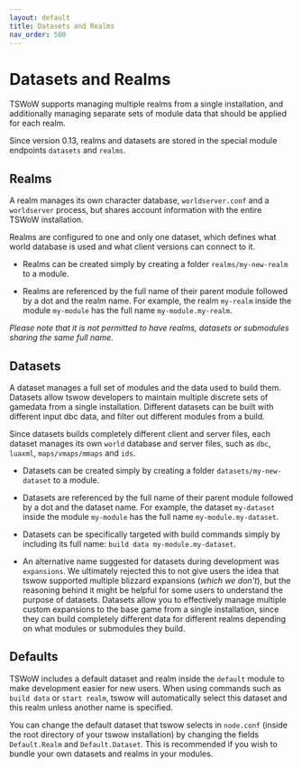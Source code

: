 ```yaml
---
layout: default
title: Datasets and Realms
nav_order: 500
---
```


# Datasets and Realms

TSWoW supports managing multiple realms from a single installation, and additionally managing separate sets of module data that should be applied for each realm.

Since version 0.13, realms and datasets are stored in the special module endpoints `datasets` and `realms`.

## Realms

A realm manages its own character database, `worldserver.conf` and a `worldserver` process, but shares account information with the entire TSWoW installation.

Realms are configured to one and only one dataset, which defines what world database is used and what client versions can connect to it.

- Realms can be created simply by creating a folder `realms/my-new-realm` to a module.

- Realms are referenced by the full name of their parent module followed by a dot and the realm name. For example, the realm `my-realm` inside the module `my-module` has the full name `my-module.my-realm`.

_Please note that it is not permitted to have realms, datasets or submodules sharing the same full name._

## Datasets
A dataset manages a full set of modules and the data used to build them. Datasets allow tswow developers to maintain multiple discrete sets of gamedata from a single installation. Different datasets can be built with different input dbc data, and filter out different modules from a build.

Since datasets builds completely different client and server files, each dataset manages its own `world` database and server files, such as `dbc`, `luaxml`, `maps/vmaps/mmaps` and `ids`.

- Datasets can be created simply by creating a folder `datasets/my-new-dataset` to a module.

- Datasets are referenced by the full name of their parent module followed by a dot and the dataset name. For example, the dataset `my-dataset` inside the module `my-module` has the full name `my-module.my-dataset`.

- Datasets can be specifically targeted with build commands simply by including its full name: `build data my-module.my-dataset`.

- An alternative name suggested for datasets during development was `expansions`. We ultimately rejected this to not give users the idea that tswow supported multiple blizzard expansions (_which we don't_), but the reasoning behind it might be helpful for some users to understand the purpose of datasets. Datasets allow you to effectively manage multiple custom expansions to the base game from a single installation, since they can build completely different data for different realms depending on what modules or submodules they build.

## Defaults
TSWoW includes a default dataset and realm inside the `default` module to make development easier for new users. When using commands such as `build data` or `start realm`, tswow will automatically select this dataset and this realm unless another name is specified.

You can change the default dataset that tswow selects in `node.conf` (inside the root directory of your tswow installation) by changing the fields `Default.Realm` and `Default.Dataset`. This is recommended if you wish to bundle your own datasets and realms in your modules.